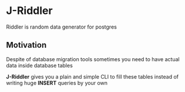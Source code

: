# J-Riddler
Riddler is random data generator for postgres

## Motivation

Despite of database migration tools sometimes you need to have actual data inside database tables

**J-Riddler** gives you a plain and simple CLI to fill these tables instead of writing huge **INSERT** queries by your own